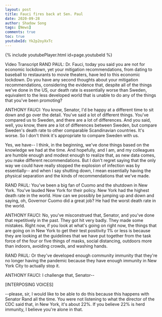 ```yaml
---
layout: post
title: Fauci fires back at Sen. Paul
date: 2020-09-28
author: Shadow Song
tags: [News]
comments: true
toc: true
youtubeId: Yk2p2oyXxTc
---
```


{% include youtubePlayer.html id=page.youtubeId %}

Video Transcript
RAND PAUL: Dr. Fauci, today you said you are not for economic lockdown, yet your mitigation recommendations, from dating to baseball to restaurants to movie theaters, have led to this economic lockdown. Do you have any second thoughts about your mitigation recommendations, considering the evidence that, despite all of the things we've done in the US, our death rate is essentially worse than Sweden, equivalent to the less developed world that is unable to do any of the things that you've been promoting?

ANTHONY FAUCI: You know, Senator, I'd be happy at a different time to sit down and go over the detail. You've said a lot of different things. You've compared us to Sweden, and there are a lot of differences. And you said, well, you know, there are a lot of differences between Sweden, but compare Sweden's death rate to other comparable Scandinavian countries. It's worse. So I don't think it's appropriate to compare Sweden with us.

Yes, we have-- I think, in the beginning, we've done things based on the knowledge we had at the time. And hopefully, and I am, and my colleagues are humble enough and modest enough to realize that, as new data comes, you make different recommendations. But I don't regret saying that the only way we could have really stopped the explosion of infection was by essentially-- and when I say shutting down, I mean essentially having the physical separation and the kinds of recommendations that we've made.

RAND PAUL: You've been a big fan of Cuomo and the shutdown in New York. You've lauded New York for their policy. New York had the highest death rate in the world. How can we possibly be jumping up and down and saying, oh, Governor Cuomo did a great job? He had the worst death rate in the world.

ANTHONY FAUCI: No, you've misconstrued that, Senator, and you've done that repetitively in the past. They got hit very badly. They made some mistakes. Right now, if you look at what's going on right now, the things that are going on in New York to get their test positivity 1% or less is because they are looking at the guidelines that we have put together from the task force of the four or five things of masks, social distancing, outdoors more than indoors, avoiding crowds, and washing hands.

RAND PAUL: Or they've developed enough community immunity that they're no longer having the pandemic because they have enough immunity in New York City to actually stop it.

ANTHONY FAUCI: I challenge that, Senator--

[INTERPOSING VOICES]

--please, sir, I would like to be able to do this because this happens with Senator Rand all the time. You were not listening to what the director of the CDC said that, in New York, it's about 22%. If you believe 22% is herd immunity, I believe you're alone in that.